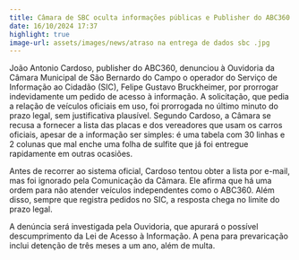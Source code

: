 ```yaml
---
title: Câmara de SBC oculta informações públicas e Publisher do ABC360 denuncia operador do SIC
date: 16/10/2024 17:37
highlight: true
image-url: assets/images/news/atraso na entrega de dados sbc .jpg 
---
```


João Antonio Cardoso, publisher do ABC360, denunciou à Ouvidoria da Câmara Municipal de São Bernardo do Campo o operador do Serviço de Informação ao Cidadão (SIC), Felipe Gustavo Bruckheimer, por prorrogar indevidamente um pedido de acesso à informação. A solicitação, que pedia a relação de veículos oficiais em uso, foi prorrogada no último minuto do prazo legal, sem justificativa plausível. Segundo Cardoso, a Câmara se recusa a fornecer a lista das placas e dos vereadores que usam os carros oficiais, apesar de a informação ser simples: é uma tabela com 30 linhas e 2 colunas que mal enche uma folha de sulfite que já foi entregue rapidamente em outras ocasiões.

Antes de recorrer ao sistema oficial, Cardoso tentou obter a lista por e-mail, mas foi ignorado pela Comunicação da Câmara. Ele afirma que há uma ordem para não atender veículos independentes como o ABC360. Além disso, sempre que registra pedidos no SIC, a resposta chega no limite do prazo legal.

A denúncia será investigada pela Ouvidoria, que apurará o possível descumprimento da Lei de Acesso à Informação. A pena para prevaricação inclui detenção de três meses a um ano, além de multa.
